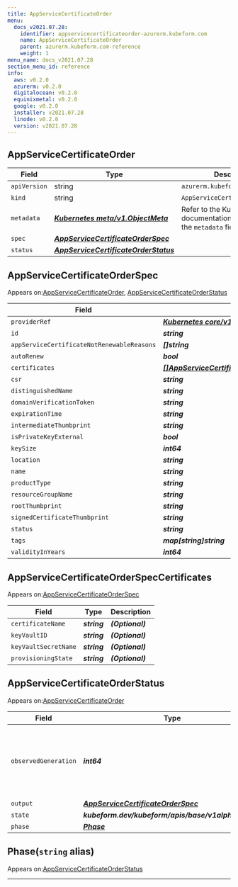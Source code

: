 ```yaml
---
title: AppServiceCertificateOrder
menu:
  docs_v2021.07.28:
    identifier: appservicecertificateorder-azurerm.kubeform.com
    name: AppServiceCertificateOrder
    parent: azurerm.kubeform.com-reference
    weight: 1
menu_name: docs_v2021.07.28
section_menu_id: reference
info:
  aws: v0.2.0
  azurerm: v0.2.0
  digitalocean: v0.2.0
  equinixmetal: v0.2.0
  google: v0.2.0
  installer: v2021.07.28
  linode: v0.2.0
  version: v2021.07.28
---
```


## AppServiceCertificateOrder
| Field | Type | Description |
| ------ | ----- | ----------- |
| `apiVersion` | string | `azurerm.kubeform.com/v1alpha1` |
|    `kind` | string | `AppServiceCertificateOrder` |
| `metadata` | ***[Kubernetes meta/v1.ObjectMeta](https://v1-18.docs.kubernetes.io/docs/reference/generated/kubernetes-api/v1.18/#objectmeta-v1-meta)***|Refer to the Kubernetes API documentation for the fields of the `metadata` field.|
| `spec` | ***[AppServiceCertificateOrderSpec](#appservicecertificateorderspec)***||
| `status` | ***[AppServiceCertificateOrderStatus](#appservicecertificateorderstatus)***||
## AppServiceCertificateOrderSpec

Appears on:[AppServiceCertificateOrder](#appservicecertificateorder), [AppServiceCertificateOrderStatus](#appservicecertificateorderstatus)

| Field | Type | Description |
| ------ | ----- | ----------- |
| `providerRef` | ***[Kubernetes core/v1.LocalObjectReference](https://v1-18.docs.kubernetes.io/docs/reference/generated/kubernetes-api/v1.18/#localobjectreference-v1-core)***||
| `id` | ***string***||
| `appServiceCertificateNotRenewableReasons` | ***[]string***| ***(Optional)*** |
| `autoRenew` | ***bool***| ***(Optional)*** |
| `certificates` | ***[[]AppServiceCertificateOrderSpecCertificates](#appservicecertificateorderspeccertificates)***| ***(Optional)*** |
| `csr` | ***string***| ***(Optional)*** |
| `distinguishedName` | ***string***| ***(Optional)*** |
| `domainVerificationToken` | ***string***| ***(Optional)*** |
| `expirationTime` | ***string***| ***(Optional)*** |
| `intermediateThumbprint` | ***string***| ***(Optional)*** |
| `isPrivateKeyExternal` | ***bool***| ***(Optional)*** |
| `keySize` | ***int64***| ***(Optional)*** |
| `location` | ***string***||
| `name` | ***string***||
| `productType` | ***string***| ***(Optional)*** |
| `resourceGroupName` | ***string***||
| `rootThumbprint` | ***string***| ***(Optional)*** |
| `signedCertificateThumbprint` | ***string***| ***(Optional)*** |
| `status` | ***string***| ***(Optional)*** |
| `tags` | ***map[string]string***| ***(Optional)*** |
| `validityInYears` | ***int64***| ***(Optional)*** |
## AppServiceCertificateOrderSpecCertificates

Appears on:[AppServiceCertificateOrderSpec](#appservicecertificateorderspec)

| Field | Type | Description |
| ------ | ----- | ----------- |
| `certificateName` | ***string***| ***(Optional)*** |
| `keyVaultID` | ***string***| ***(Optional)*** |
| `keyVaultSecretName` | ***string***| ***(Optional)*** |
| `provisioningState` | ***string***| ***(Optional)*** |
## AppServiceCertificateOrderStatus

Appears on:[AppServiceCertificateOrder](#appservicecertificateorder)

| Field | Type | Description |
| ------ | ----- | ----------- |
| `observedGeneration` | ***int64***| ***(Optional)*** Resource generation, which is updated on mutation by the API Server.|
| `output` | ***[AppServiceCertificateOrderSpec](#appservicecertificateorderspec)***| ***(Optional)*** |
| `state` | ***kubeform.dev/kubeform/apis/base/v1alpha1.State***| ***(Optional)*** |
| `phase` | ***[Phase](#phase)***| ***(Optional)*** |
## Phase(`string` alias)

Appears on:[AppServiceCertificateOrderStatus](#appservicecertificateorderstatus)

---
